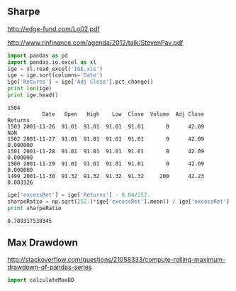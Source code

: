
## Sharpe

http://edge-fund.com/Lo02.pdf

http://www.rinfinance.com/agenda/2012/talk/StevenPav.pdf

```python
import pandas as pd
import pandas.io.excel as xl
ige = xl.read_excel('IGE.xls')
ige = ige.sort(columns='Date')
ige['Returns'] = ige['Adj Close'].pct_change()
print len(ige)
print ige.head()
```

```text
1504
           Date   Open   High    Low  Close  Volume  Adj Close   Returns
1503 2001-11-26  91.01  91.01  91.01  91.01       0      42.09       NaN
1502 2001-11-27  91.01  91.01  91.01  91.01       0      42.09  0.000000
1501 2001-11-28  91.01  91.01  91.01  91.01       0      42.09  0.000000
1500 2001-11-29  91.01  91.01  91.01  91.01       0      42.09  0.000000
1499 2001-11-30  91.32  91.32  91.32  91.32     200      42.23  0.003326
```

```python
ige['excessRet'] = ige['Returns'] - 0.04/252.
sharpeRatio = np.sqrt(252.)*ige['excessRet'].mean() / ige['excessRet'].std()
print sharpeRatio
```

```text
0.789317538345
```

## Max Drawdown

http://stackoverflow.com/questions/21058333/compute-rolling-maximum-drawdown-of-pandas-series

```python
import calculateMaxDD
```



























